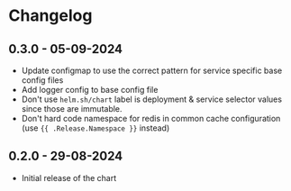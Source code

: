 # Changelog

## 0.3.0 - 05-09-2024

- Update configmap to use the correct pattern for service specific base config files
- Add logger config to base config file
- Don't use `helm.sh/chart`  label is deployment & service selector values since those are immutable.
- Don't hard code namespace for redis in common cache configuration (use `{{ .Release.Namespace }}` instead)

## 0.2.0 - 29-08-2024

- Initial release of the chart
